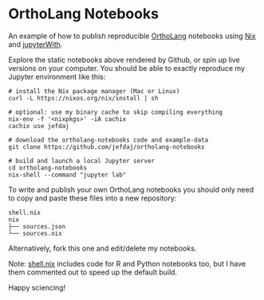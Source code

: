 OrthoLang Notebooks
===================

An example of how to publish reproducible [OrthoLang][ortholang] notebooks
using [Nix][nix] and [jupyterWith][jupyterwith].

Explore the static notebooks above rendered by Github, or spin up live versions
on your computer. You should be able to exactly reproduce my Jupyter
environment like this:

~~~{ .bash }
# install the Nix package manager (Mac or Linux)
curl -L https://nixos.org/nix/install | sh

# optional: use my binary cache to skip compiling everything
nix-env -f '<nixpkgs>' -iA cachix
cachix use jefdaj

# download the ortholang-notebooks code and example-data
git clone https://github.com/jefdaj/ortholang-notebooks

# build and launch a local Jupyter server
cd ortholang-notebooks
nix-shell --command "jupyter lab"
~~~

To write and publish your own OrthoLang notebooks you should
only need to copy and paste these files into a new repository:

~~~
shell.nix
nix
├── sources.json
└── sources.nix
~~~

Alternatively, fork this one and edit/delete my notebooks.

Note: [shell.nix](./shell.nix) includes code for R and Python notebooks too,
but I have them commented out to speed up the default build.

Happy sciencing!

[jupyterwith]: https://github.com/tweag/jupyterWith
[nix]: https://nixos.org/nix
[ortholang]: https://ortholang.pmb.berkeley.edu
